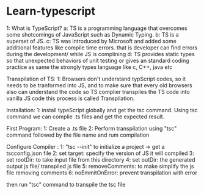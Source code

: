 # Learn-typescript

1: What is TypeScript?
a: TS is a programming language that overcomes some shotcomings of JavaScript such as Dynamic Typing.
b: TS is a superset of JS.
c: TS was introduced by Microsoft and added some additional features like compile time errors. that is developer can find errors during the development/ while JS is complining
d: TS provides static types so that unexpected behaviors of unit testing or gives an standard coding practice as same the strongly types language like c, C++, java etc

Transpilation of TS:
1: Browsers don't understand typScript codes, so it needs to be tranformed into JS, and to make sure that every old browsers also can understand the code so TS complier transpiles the TS code into vanilla JS code this process is called Transpilation.

Installation:
1: install typeScript globally and get the tsc command. Using tsc command we can complie .ts files and get the expected result.

First Program:
1: Create a .ts file
2: Perform transpilation using "tsc" command followed by the file name and rum compilation

Configure Compiler :
1: "tsc --init" to initialize a project -> get a tscconfig.json file
2: set target: specify the version of JS it will compiled
3: set rootDir: to take input file from this directory
4: set outDir: the generated output js file/ transpiled js file
5: removeComments: to make simplify the js file removing comments
6: noEmmitOnError: prevent transpilation with error

then run "tsc" command to transpile the tsc file
